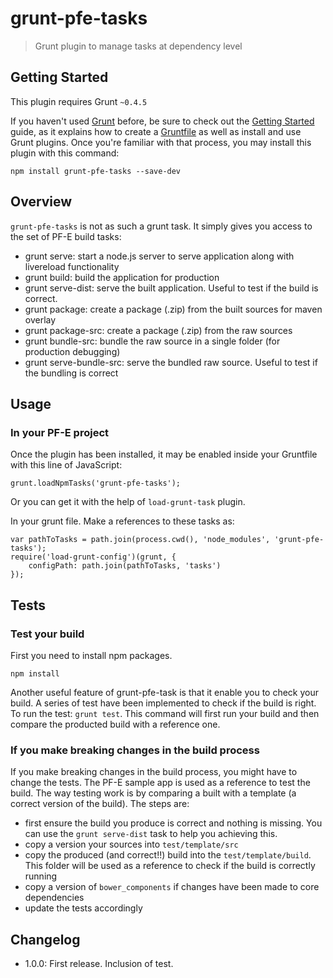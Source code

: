 # grunt-pfe-tasks

> Grunt plugin to manage tasks at dependency level

## Getting Started
This plugin requires Grunt `~0.4.5`

If you haven't used [Grunt](http://gruntjs.com/) before, be sure to check out the [Getting Started](http://gruntjs.com/getting-started) guide, as it explains how to create a [Gruntfile](http://gruntjs.com/sample-gruntfile) as well as install and use Grunt plugins. Once you're familiar with that process, you may install this plugin with this command:

```
npm install grunt-pfe-tasks --save-dev
```

## Overview

`grunt-pfe-tasks` is not as such a grunt task. It simply gives you access to the set of PF-E build tasks:

 * grunt serve: start a node.js server to serve application along with livereload functionality
 * grunt build: build the application for production
 * grunt serve-dist: serve the built application. Useful to test if the build is correct.
 * grunt package: create a package (.zip) from the built sources for maven overlay
 * grunt package-src: create a package (.zip) from the raw sources
 * grunt bundle-src: bundle the raw source in a single folder (for production debugging)
 * grunt serve-bundle-src: serve the bundled raw source. Useful to test if the bundling is correct

## Usage

### In your PF-E project

Once the plugin has been installed, it may be enabled inside your Gruntfile with this line of JavaScript:

```
grunt.loadNpmTasks('grunt-pfe-tasks');
```

Or you can get it with the help of `load-grunt-task` plugin.

In your grunt file. Make a references to these tasks as:

```
var pathToTasks = path.join(process.cwd(), 'node_modules', 'grunt-pfe-tasks');
require('load-grunt-config')(grunt, {
    configPath: path.join(pathToTasks, 'tasks')
});
```

## Tests


### Test your build

First you need to install npm packages. 

```
npm install
```

Another useful feature of grunt-pfe-task is that it enable you to check your build.
A series of test have been implemented to check if the build is right.
To run the test: `grunt test`. 
This command will first run your build and then compare the producted build with a reference one. 


### If you make breaking changes in the build process 
 
If you make breaking changes in the build process, you might have to change the tests.
The PF-E sample app is used as a reference to test the build.
The way testing work is by comparing a built with a template (a correct version of the build). The steps are:

 * first ensure the build you produce is correct and nothing is missing. You can use the `grunt serve-dist` task
 to help you achieving this.
 * copy a version your sources into `test/template/src`
 * copy the produced (and correct!!) build into the `test/template/build`. This folder will be used as a reference
 to check if the build is correctly running
 * copy a version of `bower_components` if changes have been made to core dependencies
 * update the tests accordingly
 

## Changelog

* 1.0.0: First release. Inclusion of test.

